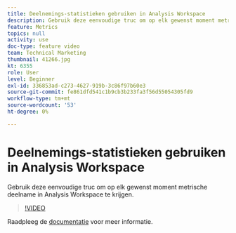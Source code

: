 ```yaml
---
title: Deelnemings-statistieken gebruiken in Analysis Workspace
description: Gebruik deze eenvoudige truc om op elk gewenst moment metrische deelname in Analysis Workspace te krijgen.
feature: Metrics
topics: null
activity: use
doc-type: feature video
team: Technical Marketing
thumbnail: 41266.jpg
kt: 6355
role: User
level: Beginner
exl-id: 336853ad-c273-4627-919b-3c86f97b60e3
source-git-commit: fe861dfd541c1b9cb3b233fa3f56d55054305fd9
workflow-type: tm+mt
source-wordcount: '53'
ht-degree: 0%

---
```


# Deelnemings-statistieken gebruiken in Analysis Workspace

Gebruik deze eenvoudige truc om op elk gewenst moment metrische deelname in Analysis Workspace te krijgen.

>[!VIDEO](https://video.tv.adobe.com/v/41266/?quality=12&learn=on)

Raadpleeg de [documentatie](https://experienceleague.adobe.com/docs/analytics/components/calculated-metrics/calcmetric-workflow/participation-metric.html) voor meer informatie.
